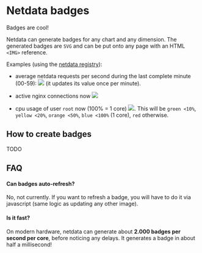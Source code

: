# Netdata badges

Badges are cool!

Netdata can generate badges for any chart and any dimension. The generated badges are `SVG` and can be put onto any page with an HTML `<IMG>` reference.

Examples (using the [netdata registry](https://github.com/firehol/netdata/wiki/mynetdata-menu-item)):

- average netdata requests per second during the last complete minute (00-59): <a href="https://registry.my-netdata.io/#netdata_netdata" target="_blank"><img src="https://registry.my-netdata.io/api/v1/badge.svg?chart=netdata.requests&dimensions=requests&points=1&after=-60&value_color=grey:null%7Cgreen&label=netdata%20web%20server%20last%20min&units=%5Cs"></img></a> (it updates its value once per minute).

- active nginx connections now <a href="https://registry.my-netdata.io/#nginx_nginx" target="_blank"><img src="https://registry.my-netdata.io/api/v1/badge.svg?chart=nginx.connections&dimensions=active&points=1&after=-1&value_color=grey:null%7Cgreen&label=ngnix%20active%20connections&units=null"></img></a>

- cpu usage of user `root` now (100% = 1 core) <a href="https://registry.my-netdata.io/#apps_cpu" target="_blank"><img src="https://registry.my-netdata.io/api/v1/badge.svg?chart=users.cpu&dimensions=root&points=1&after=-1&value_color=grey:null%7Cgreen%3C10%7Cyellow%3C20%7Corange%3C50%7Cblue%3C100%7Cred&label=root%20user%20cpu&units=%25"></img></a>. This will be `green <10%`, `yellow <20%`, `orange <50%`, `blue <100%` (1 core), `red` otherwise.


## How to create badges

TODO

## FAQ

#### Can badges auto-refresh?
No, not currently. If you want to refresh a badge, you will have to do it via javascript (same logic as updating any other image).

#### Is it fast?
On modern hardware, netdata can generate about **2.000 badges per second per core**, before noticing any delays. It generates a badge in about half a millisecond!

